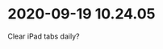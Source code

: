 # 2020-09-19 10.24.05
Clear iPad tabs daily?

<!-- #Life -->

<!-- {BearID:C379CDA7-D3B3-4B3A-AFEA-7C5BBE08E3D3-15756-000013032A05EB31} -->
